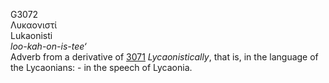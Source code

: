 G3072  
Λυκαονιστί  
Lukaonisti  
*loo-kah-on-is-tee‘*  
Adverb from a derivative of [3071](g3071) *Lycaonistically*, that is, in
the language of the Lycaonians: - in the speech of Lycaonia.  
